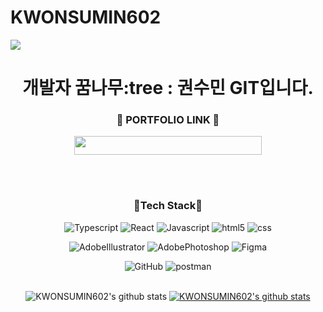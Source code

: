 # KWONSUMIN602

<img src="https://github.com/KWONSUMIN602/KWONSUMIN602/assets/92791424/6e997ce5-1288-437a-9abb-5b50d6201aad" />

<div align="center">

# 개발자 꿈나무:tree : 권수민 GIT입니다.

### :yellow_heart: PORTFOLIO LINK :yellow_heart:

<a href="https://breathin62.vercel.app/profile" target="_blank"><img src="https://img.shields.io/badge/PORTFOLIO_BY_KWONSUMIN602-9999FF?style=flat-square&logo=Vimeo&logoColor=white"  width = 300px height = 30px/></a>

<br>
<br>
  
### :yellow_heart:Tech Stack:yellow_heart:

![Typescript](https://img.shields.io/badge/Typescript-3178C6?style=for-the-badge&logo=Typescript&logoColor=FFFFFF)
![React](https://img.shields.io/badge/react-61DAFB?style=for-the-badge&logo=react&logoColor=black)
![Javascript](https://img.shields.io/badge/Javascript-F7DF1E?style=for-the-badge&logo=Javascript&logoColor=FFFFFF)
![html5](https://img.shields.io/badge/HTML5-E34F26?style=for-the-badge&logo=html5&logoColor=FFFFFF)
![css](https://img.shields.io/badge/CSS3-1572B6?style=for-the-badge&logo=CSS3&logoColor=FFFFFF)

![AdobeIllustrator](https://img.shields.io/badge/AdobeIllustrator-FF9A00?style=flat-square&logo=/AdobeIllustrator&logoColor=white)
![AdobePhotoshop](https://img.shields.io/badge/AdobePhotoshop-31A8FF?style=flat-square&logo=/AdobePhotoshop&logoColor=white)
![Figma](https://img.shields.io/badge/Figma-F24E1E?style=flat&logo=figma&logoColor=white)

![GitHub](https://img.shields.io/badge/GitHub-181717?style=flat&logo=github&logoColor=white)
![postman](https://img.shields.io/badge/postman-FF6C37?style=flat&logo=postman&logoColor=white)
<br>
<br/>

![KWONSUMIN602's github stats](https://github-readme-stats.vercel.app/api?username=KWONSUMIN602&show_icons=true)
[![KWONSUMIN602's github stats](https://github-readme-stats.vercel.app/api/top-langs/?username=KWONSUMIN602&show_icons=true&hide_border=true&title_color=004386&icon_color=004386&layout=compact)](https://github.com/KWONSUMIN602)

</div>
